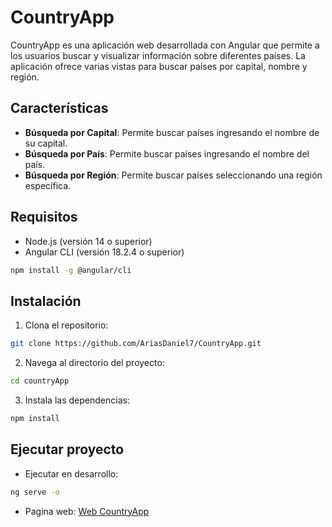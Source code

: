 # CountryApp

CountryApp es una aplicación web desarrollada con Angular que permite a los usuarios buscar y visualizar información sobre diferentes países. La aplicación ofrece varias vistas para buscar países por capital, nombre y región.

## Características

- **Búsqueda por Capital**: Permite buscar países ingresando el nombre de su capital.
- **Búsqueda por País**: Permite buscar países ingresando el nombre del país.
- **Búsqueda por Región**: Permite buscar países seleccionando una región específica.

## Requisitos

- Node.js (versión 14 o superior)
- Angular CLI (versión 18.2.4 o superior)

```bash
npm install -g @angular/cli
```

## Instalación

1. Clona el repositorio:

```bash
git clone https://github.com/AriasDaniel7/CountryApp.git
```

2. Navega al directorio del proyecto:

```bash
cd countryApp
```

3. Instala las dependencias:

```bash
npm install
```

## Ejecutar proyecto

- Ejecutar en desarrollo:

```bash
ng serve -o
```

- Pagina web:
[Web CountryApp]()
